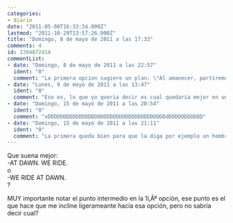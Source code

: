 ```yaml
---
categories:
- diario
date: "2011-05-08T16:33:34.000Z"
lastmod: "2011-10-29T13:57:26.000Z"
title: "Domingo, 8 de mayo de 2011 a las 17:33"
comments: 4
id: 1304872414
commentList:
- date: "Domingo, 8 de mayo de 2011 a las 22:57"
  ident: "0"
  comment: "La primera opcion sugiere un plan: \"Al amanecer, partiremos\" (Cabalgaremos/Montaremos, segun el medio)\nLa segunda opcion sugiere una practica habitual \"Montamos al amanecer [habitualmente]\"\n\nSegun la idea que se quiera dar a entender seria mas apropiada una o la otra"
- date: "Lunes, 9 de mayo de 2011 a las 13:47"
  ident: "0"
  comment: "Eso es, lo que yo queria decir es cual quedaría mejor en un contexto epico, y casi que la 1í‚Âª esa pausa la hace bastante mas epica, A NO SER que previamente hubieras dicho otra frase corta, entonces quedaria mejor la 2í‚Âª (solo entonces), no?"
- date: "Domingo, 15 de mayo de 2011 a las 20:54"
  ident: "0"
  comment: "xDDDDDDDDDDDDDDDDDDDDDDDDDDDDDDDDDDDDDDdDDDDDDDDDDD"
- date: "Domingo, 15 de mayo de 2011 a las 21:11"
  ident: "0"
  comment: "La primera queda bien para que la diga por ejemplo un hombre serio que entra en la habitacion lo dice y se va. La segunda pega mas como respuesta a una pregunta, When do you ride? We ride at dawn"
---
```


Que suena mejor:  
-AT DAWN. WE RIDE.  
o  
-WE RIDE AT DAWN.  
?  
  
MUY importante notar el punto intermedio en la 1í‚Âª opción, ese punto es el que hace que me incline ligerameante hacía esa opción, pero no sabría decir cual?